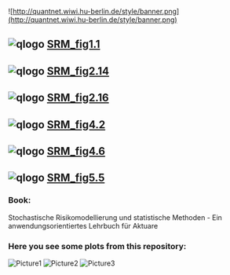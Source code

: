 
![http://quantnet.wiwi.hu-berlin.de/style/banner.png](http://quantnet.wiwi.hu-berlin.de/style/banner.png)

## ![qlogo](http://quantnet.wiwi.hu-berlin.de/graphics/quantlogo.png) **[SRM_fig1.1](https://github.com/QuantLet/SRM/tree/master/SRM_fig1.1)**

## ![qlogo](http://quantnet.wiwi.hu-berlin.de/graphics/quantlogo.png) **[SRM_fig2.14](https://github.com/QuantLet/SRM/tree/master/SRM_fig2.14)**

## ![qlogo](http://quantnet.wiwi.hu-berlin.de/graphics/quantlogo.png) **[SRM_fig2.16](https://github.com/QuantLet/SRM/tree/master/SRM_fig2.16)**

## ![qlogo](http://quantnet.wiwi.hu-berlin.de/graphics/quantlogo.png) **[SRM_fig4.2](https://github.com/QuantLet/SRM/tree/master/SRM_fig4.2)**

## ![qlogo](http://quantnet.wiwi.hu-berlin.de/graphics/quantlogo.png) **[SRM_fig4.6](https://github.com/QuantLet/SRM/tree/master/SRM_fig4.6)**

## ![qlogo](http://quantnet.wiwi.hu-berlin.de/graphics/quantlogo.png) **[SRM_fig5.5](https://github.com/QuantLet/SRM/tree/master/SRM_fig5.5)**


### Book:
Stochastische Risikomodellierung und statistische Methoden - Ein anwendungsorientiertes Lehrbuch für Aktuare


### Here you see some plots from this repository:

![Picture1](https://github.com/QuantLet/SRM/blob/master/SRM_fig1.1/SRM_fig1.1.png)
![Picture2](https://github.com/QuantLet/SRM/blob/master/SRM_fig4.2/SRM_fig4.2.png)
![Picture3](https://github.com/QuantLet/SRM/blob/master/SRM_fig5.5/SRM_fig5.5.png)
